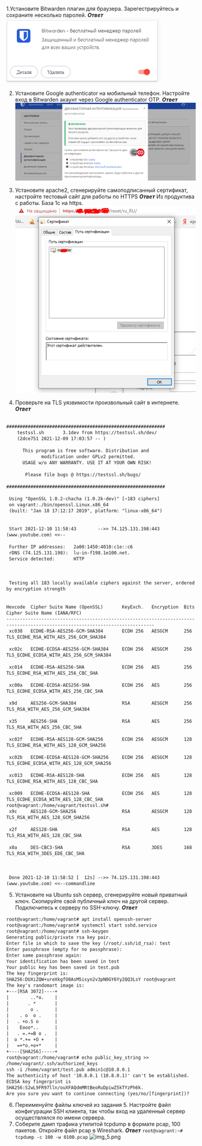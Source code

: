 1.Установите Bitwarden плагин для браузера. Зарегестрируйтесь и сохраните несколько паролей.
***Ответ***
![img_3.png](img_3.png)

2. Установите Google authenticator на мобильный телефон. Настройте вход в Bitwarden акаунт через Google authenticator OTP.
***Ответ***
![img_2.png](img_2.png)

3. Установите apache2, сгенерируйте самоподписанный сертификат, настройте тестовый сайт для работы по HTTPS
***Ответ***
Из продуктива с работы. База 1с на https.
![img_4.png](img_4.png)

4. Проверьте на TLS уязвимости произвольный сайт в интернете.
***Ответ***
````root@vagrant:/home/vagrant/testssl.sh# ./testssl.sh -e --fast --parallel https://www.youtube.com

###########################################################
    testssl.sh       3.1dev from https://testssl.sh/dev/
    (2dce751 2021-12-09 17:03:57 -- )

      This program is free software. Distribution and
             modification under GPLv2 permitted.
      USAGE w/o ANY WARRANTY. USE IT AT YOUR OWN RISK!

       Please file bugs @ https://testssl.sh/bugs/

###########################################################

 Using "OpenSSL 1.0.2-chacha (1.0.2k-dev)" [~183 ciphers]
 on vagrant:./bin/openssl.Linux.x86_64
 (built: "Jan 18 17:12:17 2019", platform: "linux-x86_64")


 Start 2021-12-10 11:58:43        -->> 74.125.131.198:443 (www.youtube.com) <<--

 Further IP addresses:   2a00:1450:4010:c1e::c6
 rDNS (74.125.131.198):  lu-in-f198.1e100.net.
 Service detected:       HTTP



 Testing all 183 locally available ciphers against the server, ordered by encryption strength


Hexcode  Cipher Suite Name (OpenSSL)       KeyExch.   Encryption  Bits     Cipher Suite Name (IANA/RFC)
-----------------------------------------------------------------------------------------------------------------------------
 xc030   ECDHE-RSA-AES256-GCM-SHA384       ECDH 256   AESGCM      256      TLS_ECDHE_RSA_WITH_AES_256_GCM_SHA384

 xc02c   ECDHE-ECDSA-AES256-GCM-SHA384     ECDH 256   AESGCM      256      TLS_ECDHE_ECDSA_WITH_AES_256_GCM_SHA384

 xc014   ECDHE-RSA-AES256-SHA              ECDH 256   AES         256      TLS_ECDHE_RSA_WITH_AES_256_CBC_SHA

 xc00a   ECDHE-ECDSA-AES256-SHA            ECDH 256   AES         256      TLS_ECDHE_ECDSA_WITH_AES_256_CBC_SHA

 x9d     AES256-GCM-SHA384                 RSA        AESGCM      256      TLS_RSA_WITH_AES_256_GCM_SHA384

 x35     AES256-SHA                        RSA        AES         256      TLS_RSA_WITH_AES_256_CBC_SHA

 xc02f   ECDHE-RSA-AES128-GCM-SHA256       ECDH 256   AESGCM      128      TLS_ECDHE_RSA_WITH_AES_128_GCM_SHA256

 xc02b   ECDHE-ECDSA-AES128-GCM-SHA256     ECDH 256   AESGCM      128      TLS_ECDHE_ECDSA_WITH_AES_128_GCM_SHA256

 xc013   ECDHE-RSA-AES128-SHA              ECDH 256   AES         128      TLS_ECDHE_RSA_WITH_AES_128_CBC_SHA

 xc009   ECDHE-ECDSA-AES128-SHA            ECDH 256   AES         128      TLS_ECDHE_ECDSA_WITH_AES_128_CBC_SHA
root@vagrant:/home/vagrant/testssl.sh#
 x9c     AES128-GCM-SHA256                 RSA        AESGCM      128      TLS_RSA_WITH_AES_128_GCM_SHA256

 x2f     AES128-SHA                        RSA        AES         128      TLS_RSA_WITH_AES_128_CBC_SHA

 x0a     DES-CBC3-SHA                      RSA        3DES        168      TLS_RSA_WITH_3DES_EDE_CBC_SHA



 Done 2021-12-10 11:58:52 [  12s] -->> 74.125.131.198:443 (www.youtube.com) <<--commandline
````

5. Установите на Ubuntu ssh сервер, сгенерируйте новый приватный ключ. Скопируйте свой публичный ключ на другой сервер. 
Подключитесь к серверу по SSH-ключу.
***Ответ***
```commandline
root@vagrant:/home/vagrant# apt install openssh-server
root@vagrant:/home/vagrant# systemctl start sshd.service
root@vagrant:/home/vagrant# ssh-keygen
Generating public/private rsa key pair.
Enter file in which to save the key (/root/.ssh/id_rsa): test
Enter passphrase (empty for no passphrase):
Enter same passphrase again:
Your identification has been saved in test
Your public key has been saved in test.pub
The key fingerprint is:
SHA256:DUXiZQW+ureXkgfO8AsM5isyn2v3pN0GY6Yy2QQ3LsY root@vagrant
The key's randomart image is:
+---[RSA 3072]----+
|        ..*o.    |
|       . *       |
|        o .      |
|    . o  o .     |
|   . +o.S o      |
|    Eooo*..      |
|   . =.+=B o .   |
|  o *.+= +O +    |
|   =+*o.+o+*     |
+----[SHA256]-----+
root@vagrant:/home/vagrant# echo public_key_string >> /home/vagrant/.ssh/authorized_keys
ssh -i /home/vagrant/test.pub admin1c@10.8.0.1
The authenticity of host '10.8.0.1 (10.8.0.1)' can't be established.
ECDSA key fingerprint is SHA256:S2wL9FR97lln/ouXFAQdmMRtBeoRuDpiwZ5kTYzPh6k.
Are you sure you want to continue connecting (yes/no/[fingerprint])?
```

6. Переименуйте файлы ключей из задания 5. Настройте файл конфигурации SSH клиента, так чтобы вход на удаленный 
сервер осуществлялся по имени сервера.
7. Соберите дамп трафика утилитой tcpdump в формате pcap, 100 пакетов. Откройте файл pcap в Wireshark.
***Ответ***
```root@vagrant:~# tcpdump -c 100 -w 0100.pcap```
![img_5.png](img_5.png)